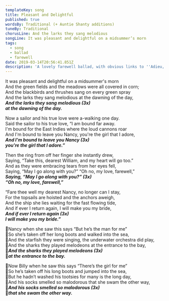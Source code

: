 ```yaml
---
templateKey: song
title: Pleasant and Delightful
published: true
wordsBy: Traditional (+ Auntie Shanty additions)
tuneBy: Traditional
chorusLine: And the larks they sang melodious
songLine: It was pleasant and delightful on a midsummer’s morn
tags:
  - song
  - ballad
  - farewell
date: 2019-03-14T20:56:41.851Z
description: 'A lovely farewell ballad, with obvious links to ''Adieu, sweet lovely Nancy.'''
---
```

It was pleasant and delightful on a midsummer's morn\
And the green fields and the meadows were all covered in corn;\
And the blackbirds and thrushes sang on every green spray\
And the larks they sang melodious at the dawning of the day,\
***And the larks they sang melodious (3x)*** \
***at the dawning of the day.***

Now a sailor and his true love were a-walking one day.\
Said the sailor to his true love, “I am bound far away.\
I'm bound for the East Indies where the loud cannons roar\
And I'm bound to leave you Nancy, you're the girl that I adore,\
***And I'm bound to leave you Nancy (3x)*** \
***you're the girl that I adore.”***

Then the ring from off her finger she instantly drew,\
Saying, “Take this, dearest William, and my heart will go too.”\
And as they were embracing tears from her eyes fell,\
Saying, “May I go along with you?” “Oh no, my love, farewell,”\
***Saying, “May I go along with you?” (3x)*** \
***“Oh no, my love, farewell,”***

“Fare thee well my dearest Nancy, no longer can I stay,\
For the topsails are hoisted and the anchors aweigh,\
And the ship she lies waiting for the fast flowing tide,\
And if ever I return again, I will make you my bride,\
***And if ever I return again (3x)***\
***I will make you my bride.”***

🔷Nancy when she saw this says “But he’s the man for me”\
🔷So she’s taken off her long boots and walked into the sea,\
🔷And the starfish they were singing, the underwater orchestra did play,\
🔷And the sharks they played melodeons at the entrance to the bay,\
🔷***And the sharks they played melodeons (3x)***\
🔷***at the entrance to the bay.***

🔷Now Billy when he saw this says “There’s the girl for me”\
🔷So he’s taken off his long boots and jumped into the sea,\
🔷But he hadn’t washed his tootsies for many is the long day,\
🔷And his socks smelled so malodorous that she swam the other way,\
🔷***And his socks smelled so malodorous (3x)***\
🔷***that she swam the other way.***
